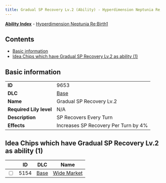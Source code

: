 ```yaml
---
title: Gradual SP Recovery Lv.2 (Ability) - Hyperdimension Neptunia Re;Birth1
---
```


[**Ability Index**](/neptunia/rb1/ability/index.html) - [Hyperdimension Neptunia Re;Birth1](/neptunia/rb1)

## Contents

- [Basic information](#basic-information)
- [Idea Chips which have Gradual SP Recovery Lv.2 as ability (1)](#idea-chips-which-have-gradual-sp-recovery-lv2-as-ability-1)

## Basic information

|   |   |
| -- | -- |
| **ID** | 9653
**DLC** | [Base](/neptunia/rb1/dlc/1-base.html)
**Name** | Gradual SP Recovery Lv.2
**Required Lily level** | N/A
**Description** | SP Recovers Every Turn
**Effects** | Increases SP Recovery Per Turn by 4% |


## Idea Chips which have Gradual SP Recovery Lv.2 as ability (1)

|    | ID | DLC | Name |
| -- | -- | --- | ---- |
| <input type="checkbox" id="rb1-item-1-5154" class="trackbox" /> | 5154 | [Base](/neptunia/rb1/dlc/1-base.html) | [Wide Market](/neptunia/rb1/item/1-5154-wide-market.html) |
